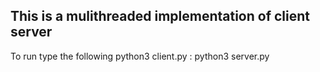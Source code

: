 ## This is a mulithreaded implementation of client server
To run type the following
    python3 client.py <ip-addr>:<port-number>
    python3 server.py <port-number>
